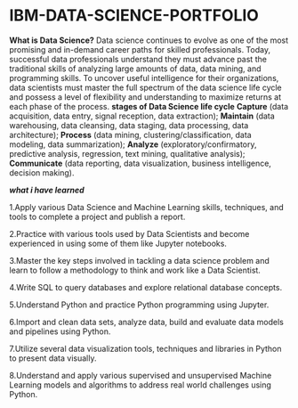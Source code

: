 # IBM-DATA-SCIENCE-PORTFOLIO

**What is Data Science?**
Data science continues to evolve as one of the most promising and in-demand career paths for skilled professionals. Today, successful data professionals understand they must advance past the traditional skills of analyzing large amounts of data, data mining, and programming skills. To uncover useful intelligence for their organizations, data scientists must master the full spectrum of the data science life cycle and possess a level of flexibility and understanding to maximize returns at each phase of the process.
               **stages of Data Science life cycle**
**Capture** (data acquisition, data entry, signal reception, data extraction); 
**Maintain** (data warehousing, data cleansing, data staging, data processing, data architecture);
**Process** (data mining, clustering/classification, data modeling, data summarization); 
**Analyze** (exploratory/confirmatory, predictive analysis, regression, text mining, qualitative analysis); 
**Communicate** (data reporting, data visualization, business intelligence, decision making).

***what i have learned***

1.Apply various Data Science and Machine Learning skills, techniques, and tools to complete a project and publish a report.

2.Practice with various tools used by Data Scientists and become experienced in using some of them like Jupyter notebooks.

3.Master the key steps involved in tackling a data science problem and learn to follow a methodology to think and work like a Data Scientist.

4.Write SQL to query databases and explore relational database concepts.

5.Understand Python and practice Python programming using Jupyter.

6.Import and clean data sets, analyze data, build and evaluate data models and pipelines using Python.

7.Utilize several data visualization tools, techniques and libraries in Python to present data visually.

8.Understand and apply various supervised and unsupervised Machine Learning models and algorithms to address real world challenges using Python.

